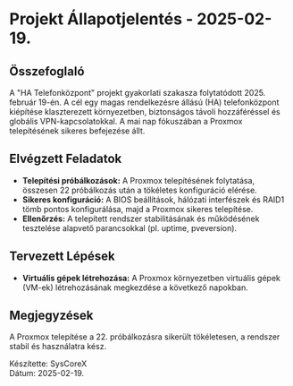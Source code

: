 # Projekt Állapotjelentés - 2025-02-19.

## Összefoglaló
A "HA Telefonközpont" projekt gyakorlati szakasza folytatódott 2025. február 19-én. A cél egy magas rendelkezésre állású (HA) telefonközpont kiépítése klaszterezett környezetben, biztonságos távoli hozzáféréssel és globális VPN-kapcsolatokkal. A mai nap fókuszában a Proxmox telepítésének sikeres befejezése állt.

## Elvégzett Feladatok
- **Telepítési próbálkozások:** A Proxmox telepítésének folytatása, összesen 22 próbálkozás után a tökéletes konfiguráció elérése.
- **Sikeres konfiguráció:** A BIOS beállítások, hálózati interfészek és RAID1 tömb pontos konfigurálása, majd a Proxmox sikeres telepítése.
- **Ellenőrzés:** A telepített rendszer stabilitásának és működésének tesztelése alapvető parancsokkal (pl. uptime, pveversion).

## Tervezett Lépések
- **Virtuális gépek létrehozása:** A Proxmox környezetben virtuális gépek (VM-ek) létrehozásának megkezdése a következő napokban.

## Megjegyzések
A Proxmox telepítése a 22. próbálkozásra sikerült tökéletesen, a rendszer stabil és használatra kész.

Készítette: SysCoreX  
Dátum: 2025-02-19.